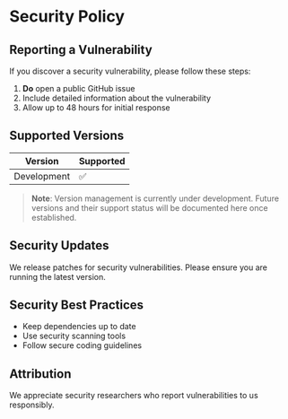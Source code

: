 # Security Policy

## Reporting a Vulnerability

If you discover a security vulnerability, please follow these steps:

1. **Do** open a public GitHub issue
2. Include detailed information about the vulnerability
3. Allow up to 48 hours for initial response

## Supported Versions

| Version | Supported          |
|---------|-------------------|
| Development | :white_check_mark: |

> **Note**: Version management is currently under development. Future versions and their support status will be documented here once established.

## Security Updates

We release patches for security vulnerabilities. Please ensure you are running the latest version.

## Security Best Practices

- Keep dependencies up to date
- Use security scanning tools
- Follow secure coding guidelines

## Attribution

We appreciate security researchers who report vulnerabilities to us responsibly.
